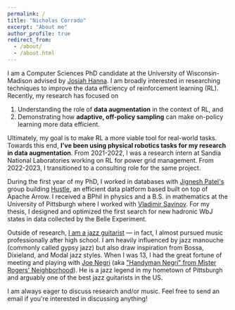 ```yaml
---
permalink: /
title: "Nicholas Corrado"
excerpt: "About me"
author_profile: true
redirect_from: 
  - /about/
  - /about.html
---
```

[//]: # (Towards this end, I've studied data augmentation, adaptive sampling, and representation learning techniques )

I am a Computer Sciences PhD candidate at the University of Wisconsin-Madison advised by [Josiah Hanna](https://pages.cs.wisc.edu/~jphanna/). 
I am broadly interested in researching techniques to improve the data efficiency of reinforcement learning (RL).
Recently, my research has focused on 
1. Understanding the role of **data augmentation** in the context of RL, and 
2. Demonstrating how **adaptive, off-policy sampling** can make on-policy learning more data efficient. 

Ultimately, my goal is to make RL a more viable tool for real-world tasks. 
Towards this end, **I've been using physical robotics tasks for my research in data augmentation**.
From 2021-2022, I was a research intern at Sandia National Laboratories working on RL for power grid management.
From 2022-2023, I transitioned to a consulting role for the same project.

During the first year of my PhD, I worked in databases with [Jignesh Patel's](https://jigneshpatel.org) group building [Hustle](https://github.com/UWHustle/hustle), 
an efficient data platform based built on top of Apache Arrow. 
I received a BPhil in physics and a B.S. in mathematics at the University of Pittsburgh where I worked with [Vladimir Savinov](https://www.physicsandastronomy.pitt.edu/people/vladimir-savinov). 
For my thesis, I designed and optimized the first search for new hadronic WbJ states in data collected by the Belle Experiment.

Outside of research, [I am a jazz guitarist](https://www.youtube.com/@nicholascorrado3891/videos) &mdash; in fact, I almost pursued music professionally after high school.
I am heavily influenced by jazz manouche (commonly called gypsy jazz) but also draw inspiration from Bossa, Dixieland, and Modal jazz styles.
When I was 13, I had the great fortune of meeting and playing with [Joe Negri](https://pittsburghsymphony.org/pso_home/biographies/guest-artists/joe-negri) (aka ["Handyman Negri" from Mister Rogers' Neighborhood](http://www.neighborhoodarchive.com/mrn/characters/handyman_negri/index.html)). 
He is a jazz legend in my hometown of Pittsburgh and arguably one of the best jazz guitarists in the US.

I am always eager to discuss research and/or music. Feel free to send an email if you're interested in discussing anything!